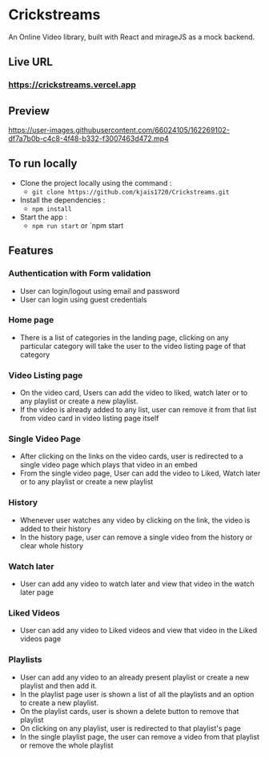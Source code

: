 
  

# Crickstreams

  

An Online Video library, built with React and mirageJS as a mock backend.

  ## Live URL
### <https://crickstreams.vercel.app>
  
## Preview

https://user-images.githubusercontent.com/66024105/162269102-df7a7b0b-c4c8-4f48-b332-f3007463d472.mp4

## To run locally

- Clone the project locally using the command :
    - `git clone https://github.com/kjais1720/Crickstreams.git`
- Install the dependencies :
	- `npm install`
- Start the app :
	- `npm run start` or `npm start
  

## Features

### Authentication with Form validation
- User can login/logout using email and password
- User can login using guest credentials
### Home page
- There is a list of categories in the landing page, clicking on any particular category will take the user to the video listing page of that category
### Video Listing page
- On the video card, Users can add the video to liked, watch later or to any playlist  or create a new playlist.
- If the video is already added to any list, user can remove it from that list from video card in video listing page itself
### Single Video Page
- After clicking on the links on the video cards, user is redirected to a single video page which plays that video in an embed
- From the single video page, User can add the video to Liked, Watch later or to any playlist or create a new playlist 
### History
- Whenever user watches any video by clicking on the link, the video is added to their history
- In the history page, user can remove a single video from the history or clear whole history
### Watch later
- User can add any video to watch later and view that video in the watch later page
### Liked Videos
- User can add any video to Liked videos and view that video in the Liked videos page

### Playlists
- User can add any video to an already present playlist or create a new playlist and then add it.
- In the playlist page user is shown a list of all the playlists and an option to create a new playlist.
- On the playlist cards, user is shown a delete button to remove that playlist
- On clicking on any playlist, user is redirected to that playlist's page
- In the single playlist page, the user can remove a video from that playlist or remove the whole playlist
